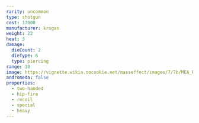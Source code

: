```yaml
---
rarity: uncommon
type: shotgun
cost: 17000
manufacturer: krogan
weight: 22
heat: 3
damage:
  dieCount: 2
  dieType: 6
  type: piercing
range: 10
image: https://vignette.wikia.nocookie.net/masseffect/images/7/7b/MEA_Ruzad_MP.png/revision/latest?cb=20180529181034
andromeda: false
properties:
  - two-handed
  - hip-fire
  - recoil
  - special
  - heavy
---
```

